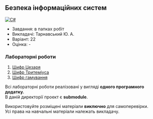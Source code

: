 ## Безпека інформаційних систем

[![C#](https://img.shields.io/badge/c%23-purple?style=for-the-badge&logo=csharp&logoColor=white)](#)

- Завдання: в папках робіт
- Викладачі: Тарнавський Ю. А.
- Варіант: 22 
- Оцінка: -

### Лабораторні роботи
 1. [Шифр Цезаря](https://github.com/xairaven/KPI-Labs/tree/main/4thSemester/Information%20Security/Lab1)<br>
 2. [Шифр Тритеміуса](https://github.com/xairaven/KPI-Labs/tree/main/4thSemester/Information%20Security/Lab2)<br>
 3. [Шифр гамування](https://github.com/xairaven/KPI-Labs/tree/main/4thSemester/Information%20Security/Lab3)<br>

Всі лабораторні роботи реалізовані у вигляді **одного програмного додатку.**<br>
В даній директорії проект є **submodule**.<br>

Використовуйте розміщені матеріали **виключно** для самоперевірки.<br>
Усі права на навчальні матеріали належать викладачу.